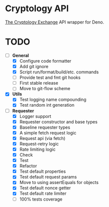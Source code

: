 # Cryptology API

[The Cryptology Exchange](https://cryptology.com) API wrapper for Deno.

# TODO

- [ ] **General**
  - [x] Configure code formatter
  - [x] Add git ignore
  - [x] Script run/format/build/etc. commands
  - [ ] Provide test and fmt git hooks
  - [ ] First stable release
  - [ ] Move to git-flow scheme

- [x] **Utils**
  - [x] Test logging name compounding
  - [x] Test random int generation

- [ ] **Requester**
  - [x] Logger support
  - [x] Requester constructor and base types
  - [x] Baseline requester types
  - [x] A simple fetch request logic
  - [x] Request api (via fetch)
  - [x] Request-retry logic
  - [x] Rate limiting logic
  - [x] Check
  - [x] Test
  - [x] Refactor
  - [x] Test default properties
  - [x] Test default request params
  - [x] Move to using assertEquals for objects
  - [x] Test default nonce getter
  - [x] Test default rate limiter
  - [ ] 100% tests coverage
